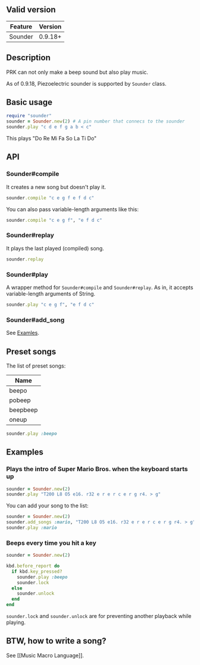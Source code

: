 ## Valid version

|Feature|Version|
|----|----|
|Sounder|0.9.18+|

## Description

PRK can not only make a beep sound but also play music.

As of 0.9.18, Piezoelectric sounder is supported by `Sounder` class.

## Basic usage

```ruby
require "sounder"
sounder = Sounder.new(2) # A pin number that connecs to the sounder
sounder.play "c d e f g a b < c"
```

This plays "Do Re Mi Fa So La Ti Do"

## API

### Sounder#compile

It creates a new song but doesn't play it.

```ruby
sounder.compile "c e g f e f d c"
```

You can also pass variable-length arguments like this:

```ruby
sounder.compile "c e g f", "e f d c"
```

### Sounder#replay

It plays the last played (compiled) song.

```ruby
sounder.replay
```

### Sounder#play

A wrapper method for `Sounder#compile` and `Sounder#replay`.
As in, it accepts variable-length arguments of String.

```ruby
sounder.play "c e g f", "e f d c"
```

### Sounder#add_song

See [Examles](#examples).

## Preset songs

The list of preset songs:

|Name|
|----|
|beepo|
|pobeep|
|beepbeep|
|oneup|

```ruby
sounder.play :beepo
```

## Examples

### Plays the intro of Super Mario Bros. when the keyboard starts up

```ruby
sounder = Sounder.new(2)
sounder.play "T200 L8 O5 e16. r32 e r e r c e r g r4. > g"
```

You can add your song to the list:

```ruby
sounder = Sounder.new(2)
sounder.add_songs :mario, "T200 L8 O5 e16. r32 e r e r c e r g r4. > g"
sounder.play :mario
```

### Beeps every time you hit a key

```ruby
sounder = Sounder.new(2)

kbd.before_report do
  if kbd.key_pressed?
    sounder.play :beepo
    sounder.lock
  else
    sounder.unlock
  end
end
```

`sounder.lock` and `sounder.unlock` are for preventing another playback while playing.

## BTW, how to write a song?

See [[Music Macro Language]].

